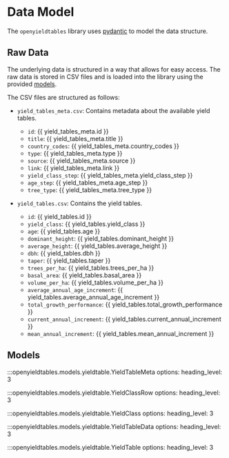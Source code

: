# Data Model

The `openyieldtables` library uses [pydantic](https://docs.pydantic.dev/latest/) to model the data structure.

## Raw Data

The underlying data is structured in a way that allows for easy access. The raw data is stored in CSV files and is loaded into the library using the provided [models](data_model.md#models).

The CSV files are structured as follows:

* `yield_tables_meta.csv`: Contains metadata about the available yield tables.
    - `id`: {{ yield_tables_meta.id }}
    - `title`: {{ yield_tables_meta.title }}
    - `country_codes`: {{ yield_tables_meta.country_codes }}
    - `type`: {{ yield_tables_meta.type }}
    - `source`: {{ yield_tables_meta.source }}
    - `link`: {{ yield_tables_meta.link }}
    - `yield_class_step`: {{ yield_tables_meta.yield_class_step }}
    - `age_step`: {{ yield_tables_meta.age_step }}
    - `tree_type`: {{ yield_tables_meta.tree_type }}

* `yield_tables.csv`: Contains the yield tables.
    - `id`: {{ yield_tables.id }}
    - `yield_class`: {{ yield_tables.yield_class }}
    - `age`: {{ yield_tables.age }}
    - `dominant_height`: {{ yield_tables.dominant_height }}
    - `average_height`: {{ yield_tables.average_height }}
    - `dbh`: {{ yield_tables.dbh }}
    - `taper`: {{ yield_tables.taper }}
    - `trees_per_ha`: {{ yield_tables.trees_per_ha }}
    - `basal_area`: {{ yield_tables.basal_area }}
    - `volume_per_ha`: {{ yield_tables.volume_per_ha }}
    - `average_annual_age_increment`: {{ yield_tables.average_annual_age_increment }}
    - `total_growth_performance`: {{ yield_tables.total_growth_performance }}
    - `current_annual_increment`: {{ yield_tables.current_annual_increment }}
    - `mean_annual_increment`: {{ yield_tables.mean_annual_increment }}

## Models

:::openyieldtables.models.yieldtable.YieldTableMeta
    options:
      heading_level: 3

:::openyieldtables.models.yieldtable.YieldClassRow
    options:
      heading_level: 3

:::openyieldtables.models.yieldtable.YieldClass
    options:
      heading_level: 3

:::openyieldtables.models.yieldtable.YieldTableData
    options:
      heading_level: 3

:::openyieldtables.models.yieldtable.YieldTable
    options:
      heading_level: 3
